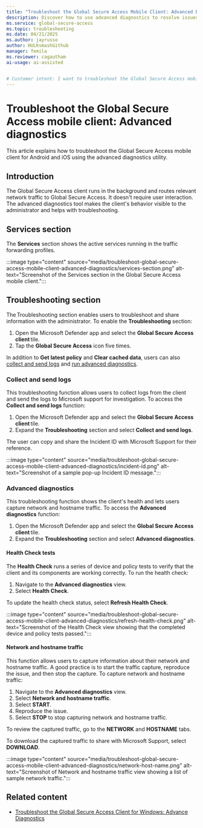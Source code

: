 ```yaml
---
title: "Troubleshoot the Global Secure Access Mobile Client: Advanced Diagnostics"
description: Discover how to use advanced diagnostics to resolve issues with the Global Secure Access mobile client for Android and iOS.
ms.service: global-secure-access
ms.topic: troubleshooting
ms.date: 04/21/2025
ms.author: jayrusso
author: HULKsmashGithub
manager: femila
ms.reviewer: cagautham
ai-usage: ai-assisted


# Customer intent: I want to troubleshoot the Global Secure Access mobile client using the Advanced diagnostics utility.
---
```

# Troubleshoot the Global Secure Access mobile client: Advanced diagnostics
This article explains how to troubleshoot the Global Secure Access mobile client for Android and iOS using the advanced diagnostics utility.

## Introduction
The Global Secure Access client runs in the background and routes relevant network traffic to Global Secure Access. It doesn't require user interaction. The advanced diagnostics tool makes the client's behavior visible to the administrator and helps with troubleshooting.

## Services section   
The **Services** section shows the active services running in the traffic forwarding profiles.

:::image type="content" source="media/troubleshoot-global-secure-access-mobile-client-advanced-diagnostics/services-section.png" alt-text="Screenshot of the Services section in the Global Secure Access mobile client.":::

## Troubleshooting section      
The Troubleshooting section enables users to troubleshoot and share information with the administrator. To enable the **Troubleshooting** section:
1. Open the Microsoft Defender app and select the **Global Secure Access client** tile.   
1. Tap the **Global Secure Access** icon five times.   

In addition to **Get latest policy** and **Clear cached data**, users can also [collect and send logs](#collect-and-send-logs) and [run advanced diagnostics](#advanced-diagnostics).    

### Collect and send logs   
This troubleshooting function allows users to collect logs from the client and send the logs to Microsoft support for investigation. To access the **Collect and send logs** function: 
1. Open the Microsoft Defender app and select the **Global Secure Access client** tile.
1. Expand the **Troubleshooting** section and select **Collect and send logs**. 

The user can copy and share the Incident ID with Microsoft Support for their reference.

:::image type="content" source="media/troubleshoot-global-secure-access-mobile-client-advanced-diagnostics/incident-id.png" alt-text="Screenshot of a sample pop-up Incident ID message.":::

### Advanced diagnostics   
This troubleshooting function shows the client's health and lets users capture network and hostname traffic. To access the **Advanced diagnostics** function:
1. Open the Microsoft Defender app and select the **Global Secure Access client** tile.
1. Expand the **Troubleshooting** section and select **Advanced diagnostics**. 

#### Health Check tests 
The **Health Check** runs a series of device and policy tests to verify that the client and its components are working correctly. To run the health check:
1. Navigate to the **Advanced diagnostics** view.
1. Select **Health Check**. 

To update the health check status, select **Refresh Health Check**.   

:::image type="content" source="media/troubleshoot-global-secure-access-mobile-client-advanced-diagnostics/refresh-health-check.png" alt-text="Screenshot of the Health Check view showing that the completed device and policy tests passed."::: 

#### Network and hostname traffic 
This function allows users to capture information about their network and hostname traffic. A good practice is to start the traffic capture, reproduce the issue, and then stop the capture. To capture network and hostname traffic:
1. Navigate to the **Advanced diagnostics** view.
1. Select **Network and hostname traffic**.
1. Select **START**.
1. Reproduce the issue.
1. Select **STOP** to stop capturing network and hostname traffic.   

To review the captured traffic, go to the **NETWORK** and **HOSTNAME** tabs.   

To download the captured traffic to share with Microsoft Support, select **DOWNLOAD**.   

:::image type="content" source="media/troubleshoot-global-secure-access-mobile-client-advanced-diagnostics/network-host-name.png" alt-text="Screenshot of Network and hostname traffic view showing a list of sample network traffic."::: 

## Related content
* [Troubleshoot the Global Secure Access Client for Windows: Advance Diagnostics](troubleshoot-global-secure-access-client-advanced-diagnostics.md)
